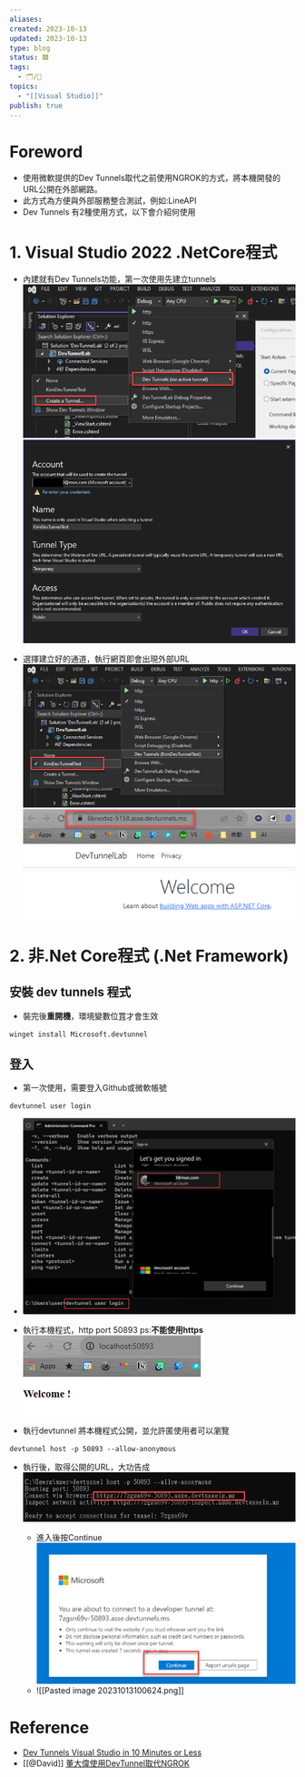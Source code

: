 ```yaml
---
aliases: 
created: 2023-10-13
updated: 2023-10-13
type: blog
status: 🟩
tags:
  - 🗂️/🌱️
topics:
  - "[[Visual Studio]]"
publish: true
---
```

# Foreword
- 使用微軟提供的Dev Tunnels取代之前使用NGROK的方式，將本機開發的URL公開在外部網路。
- 此方式為方便與外部服務整合測試，例如:LineAPI
- Dev Tunnels 有2種使用方式，以下會介紹何使用

# 1. Visual Studio 2022 .NetCore程式
- 內建就有Dev Tunnels功能，第一次使用先建立tunnels![upgit_20231013_1697163135.png](https://raw.githubusercontent.com/kimx/ObsidianAssets/master/2023/10/upgit_20231013_1697163135.png)
![upgit_20231013_1697163277.png](https://raw.githubusercontent.com/kimx/ObsidianAssets/master/2023/10/upgit_20231013_1697163277.png)

- 選擇建立好的通道，執行網頁即會出現外部URL![upgit_20231013_1697163356.png](https://raw.githubusercontent.com/kimx/ObsidianAssets/master/2023/10/upgit_20231013_1697163356.png) ![upgit_20231013_1697163381.png](https://raw.githubusercontent.com/kimx/ObsidianAssets/master/2023/10/upgit_20231013_1697163381.png)

# 2. 非.Net Core程式 (.Net Framework)

## 安裝 dev tunnels 程式
- 裝完後**重開機**，環境變數位罝才會生效
```
winget install Microsoft.devtunnel
```

## 登入
- 第一次使用，需要登入Github或微軟帳號
```
devtunnel user login
```
- ![upgit_20231013_1697160121.png](https://raw.githubusercontent.com/kimx/ObsidianAssets/master/2023/10/upgit_20231013_1697160121.png)
- 執行本機程式，http port 50893 ps:**不能使用https** 
   ![upgit_20231013_1697162566.png](https://raw.githubusercontent.com/kimx/ObsidianAssets/master/2023/10/upgit_20231013_1697162566.png)

- 執行devtunnel 將本機程式公開，並允許匿使用者可以瀏覽
```
devtunnel host -p 50893 --allow-anonymous
```
- 執行後，取得公開的URL，大功告成
  ![upgit_20231013_1697162746.png](https://raw.githubusercontent.com/kimx/ObsidianAssets/master/2023/10/upgit_20231013_1697162746.png)

	- 進入後按Continue 
	  ![upgit_20231013_1697162714.png](https://raw.githubusercontent.com/kimx/ObsidianAssets/master/2023/10/upgit_20231013_1697162714.png)
	- ![[Pasted image 20231013100624.png]]

# Reference
- [Dev Tunnels Visual Studio in 10 Minutes or Less](https://www.youtube.com/watch?v=kdaHwOkQf7c)
- [[@David]] [董大偉使用DevTunnel取代NGROK](https://www.youtube.com/watch?v=vrHz75qNQik)
